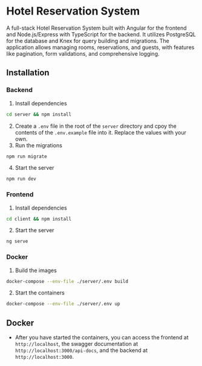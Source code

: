 # Hotel Reservation System

A full-stack Hotel Reservation System built with Angular for the frontend and Node.js/Express with TypeScript for the backend. It utilizes PostgreSQL for the database and Knex for query building and migrations. The application allows managing rooms, reservations, and guests, with features like pagination, form validations, and comprehensive logging.

## Installation

### Backend

1. Install dependencies

```bash
cd server && npm install
```

2. Create a `.env` file in the root of the `server` directory and cpoy the contents of the `.env.example` file into it. Replace the values with your own.
3. Run the migrations

```bash
npm run migrate
```

4. Start the server

```bash
npm run dev
```

### Frontend

1. Install dependencies

```bash
cd client && npm install
```

2. Start the server

```bash
ng serve
```

### Docker

1. Build the images

```bash
docker-compose --env-file ./server/.env build
```

2. Start the containers

```bash
docker-compose --env-file ./server/.env up
```

## Docker

- After you have started the containers, you can access the frontend at `http://localhost`, the swagger documentation at `http://localhost:3000/api-docs`, and the backend at `http://localhost:3000`.
